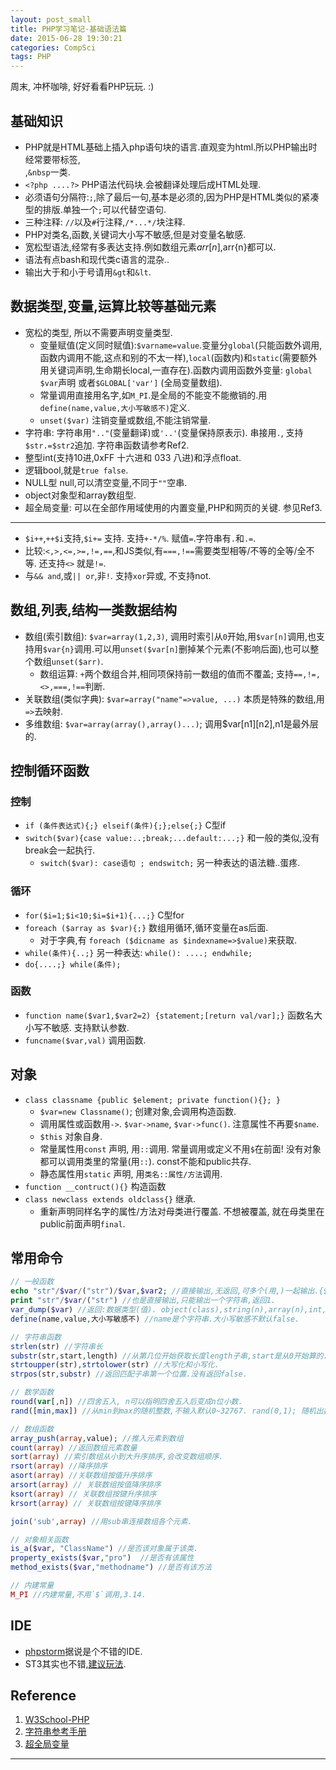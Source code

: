```yaml
---
layout: post_small
title: PHP学习笔记-基础语法篇
date: 2015-06-28 19:30:21
categories: CompSci
tags: PHP
---
```


周末, 冲杯咖啡, 好好看看PHP玩玩. :)  

## 基础知识
- PHP就是HTML基础上插入php语句块的语言.直观变为html.所以PHP输出时经常要带标签,<br/>,`&nbsp`一类.
- `<?php ....?>` PHP语法代码块.会被翻译处理后成HTML处理.
- 必须语句分隔符:`;`,除了最后一句,基本是必须的,因为PHP是HTML类似的紧凑型的排版.单独一个`;`可以代替空语句.
- 三种注释: `//`以及`#`行注释,`/*...*/`块注释.
- PHP对类名,函数,关键词大小写不敏感,但是对变量名敏感.
- 宽松型语法,经常有多表达支持.例如数组元素$arr[n],$arr{n}都可以.
- 语法有点bash和现代类c语言的混杂..
- 输出大于和小于号请用`&gt`和`&lt`.

## 数据类型,变量,运算比较等基础元素

- 宽松的类型, 所以不需要声明变量类型.
	- 变量赋值(定义同时赋值):`$varname=value`.变量分`global`(只能函数外调用,函数内调用不能,这点和别的不太一样),`local`(函数内)和`static`(需要额外用关键词声明,生命期长local,一直存在).函数内调用函数外变量: `global $var`声明 或者`$GLOBAL['var']` (全局变量数组).
	- 常量调用直接用名字,如`M_PI`.是全局的不能变不能撤销的.用`define(name,value,大小写敏感不)`定义.
	- `unset($var)` 注销变量或数组,不能注销常量.
- 字符串: 字符串用`".."`(变量翻译)或`'..'`(变量保持原表示). 串接用`.`, 支持`$str.=$str2`追加. 字符串函数请参考Ref2.
- 整型int(支持10进,0xFF 十六进和 033 八进)和浮点float.
- 逻辑bool,就是`true false`.
- NULL型 null,可以清空变量,不同于`""`空串.
- object对象型和array数组型.
- 超全局变量: 可以在全部作用域使用的内置变量,PHP和网页的关键. 参见Ref3.

------

- `$i++`,`++$i`支持,`$i+=` 支持. 支持`+-*/%`. 赋值`=`.字符串有`.`和`.=`.
- 比较:`<,>,<=,>=,!=,==`,和JS类似,有`===,!==`需要类型相等/不等的全等/全不等. 还支持`<>` 就是`!=`.
- 与`&& and`,或`|| or`,非`!`. 支持`xor`异或, 不支持not.

## 数组,列表,结构一类数据结构

- 数组(索引数组): `$var=array(1,2,3)`, 调用时索引从`0`开始,用`$var[n]`调用,也支持用`$var{n}`调用.可以用`unset($var[n]`删掉某个元素(不影响后面),也可以整个数组`unset($arr)`.
	- 数组运算: `+`两个数组合并,相同项保持前一数组的值而不覆盖; 支持`==,!=,<>,===,!==`判断.
- 关联数组(类似字典): `$var=array("name"=>value, ...)`  本质是特殊的数组,用`=>`去映射.
- 多维数组: `$var=array(array(),array()...)`; 调用$var[n1][n2],n1是最外层的.

## 控制循环函数

### 控制

- `if (条件表达式){;} elseif(条件){;};else{;}` C型if
- `switch($var){case value:..;break;...default:...;}` 和一般的类似,没有break会一起执行.
  - `switch($var): case语句 ; endswitch;`  另一种表达的语法糖..蛋疼.

### 循环

- `for($i=1;$i<10;$i=$i+1){...;}` C型for
- `foreach ($array as $var){;}` 数组用循环,循环变量在as后面.
  - 对于字典,有 `foreach ($dicname as $indexname=>$value)`来获取.
- `while(条件){..;}` 另一种表达: `while(): ....; endwhile;`
- `do{....;} while(条件);`

### 函数

- `function name($var1,$var2=2) {statement;[return val/var];}` 函数名大小写不敏感. 支持默认参数.
- `funcname($var,val)` 调用函数.

## 对象

- `class classname {public $element; private function(){}; } `
	- `$var=new Classname()`; 创建对象,会调用构造函数.
	- 调用属性或函数用`->`. `$var->name`, `$var->func()`. 注意属性不再要`$name`.
	- `$this` 对象自身.
	- 常量属性用`const` 声明, 用`::`调用. 常量调用或定义不用`$`在前面! 没有对象都可以调用类里的常量(用`::`). const不能和public共存.
	- 静态属性用`static` 声明, 用`类名::属性/方法`调用.
- `function __contruct(){}` 构造函数
- `class newclass extends oldclass{}` 继承. 
	- 重新声明同样名字的属性/方法对母类进行覆盖. 不想被覆盖, 就在母类里在public前面声明`final`.

## 常用命令

~~~ php
// 一般函数
echo "str"/$var/("str")/$var,$var2; //直接输出,无返回,可多个(用,)一起输出.{$var}的大括号不输出,整体性.
print "str"/$var/("str") //也是直接输出,只能输出一个字符串,返回1.
var_dump($var) //返回:数据类型(值). object(class),string(n),array(n),int,float,bool,NULL等. n是长度.数组按联合数组形式输出.
define(name,value,大小写敏感不) //name是个字符串.大小写敏感不默认false.

// 字符串函数
strlen(str) //字符串长
substr(str,start,length) //从第几位开始获取长度length子串,start是从0开始算的.
strtoupper(str),strtolower(str) //大写化和小写化.
strpos(str,substr) //返回匹配子串第一个位置.没有返回false.

// 数学函数
round(var[,n]) //四舍五入, n可以指明四舍五入后变成n位小数.
rand([min,max]) //从min到max的随机整数,不输入默认0~32767. rand(0,1); 随机出数0/1.

// 数组函数
array_push(array,value); //推入元素到数组
count(array) //返回数组元素数量
sort(array) //索引数组从小到大升序排序,会改变数组顺序.
rsort(array) //降序排序
asort(array) //关联数组按值升序排序
arsort(array) // 关联数组按值降序排序
ksort(array) // 关联数组按键升序排序
krsort(array) // 关联数组按键降序排序

join('sub',array) //用sub串连接数组各个元素.

// 对象相关函数
is_a($var, "ClassName") //是否该对象属于该类.
property_exists($var,"pro")  //是否有该属性
method_exists($var,"methodname") //是否有该方法

// 内建常量
M_PI //内建常量,不用`$`调用,3.14.
~~~

## IDE

- [phpstorm](https://www.jetbrains.com/phpstorm/)据说是个不错的IDE. 
- ST3其实也不错,[建议玩法](http://wasil.org/sublime-text-3-perfect-php-development-set-up).

## Reference

1. [W3School-PHP](http://www.w3school.com.cn/php/)
2. [字符串参考手册](http://www.w3school.com.cn/php/php_ref_string.asp)
3. [超全局变量](http://www.w3school.com.cn/php/php_superglobals.asp)


---
